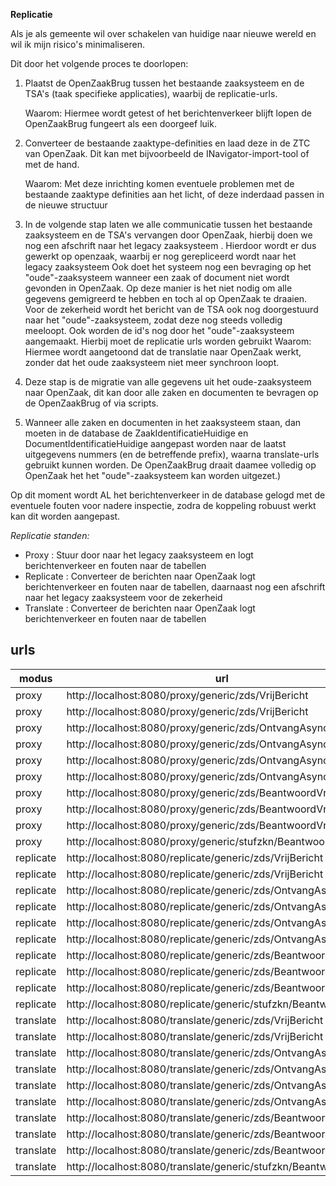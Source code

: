 **Replicatie**

Als je als gemeente wil over schakelen van huidige naar nieuwe wereld en wil ik mijn risico&#39;s minimaliseren.

Dit door het volgende proces te doorlopen:

1. Plaatst de OpenZaakBrug tussen het bestaande zaaksysteem en de TSA's (taak specifieke applicaties), waarbij de replicatie-urls. 

   Waarom: Hiermee wordt getest of het berichtenverkeer blijft lopen de OpenZaakBrug fungeert als een doorgeef luik.

2. Converteer de bestaande zaaktype-definities en laad deze in de ZTC van OpenZaak. Dit kan met bijvoorbeeld de INavigator-import-tool of met de hand. 

   Waarom: Met deze inrichting komen eventuele problemen met de bestaande zaaktype definities aan het licht, of deze inderdaad passen in de nieuwe structuur

3. In de volgende stap laten we alle communicatie tussen het bestaande zaaksysteem en de TSA's vervangen door OpenZaak, hierbij doen we nog een afschrift naar het legacy zaaksysteem . Hierdoor wordt er dus gewerkt op openzaak, waarbij er nog gerepliceerd wordt naar het legacy zaaksysteem Ook doet het systeem nog een bevraging op het "oude"-zaaksysteem wanneer een zaak of document niet wordt gevonden in OpenZaak. Op deze manier is het niet nodig om alle gegevens gemigreerd te hebben en toch al op OpenZaak te draaien. Voor de zekerheid wordt het bericht van de TSA ook nog doorgestuurd naar het "oude"-zaaksysteem, zodat deze nog steeds volledig meeloopt. Ook worden de id's nog door het "oude"-zaaksysteem aangemaakt. Hierbij moet de replicatie urls worden gebruikt
   Waarom: Hiermee wordt aangetoond dat de translatie naar OpenZaak werkt, zonder dat het oude zaaksysteem niet meer synchroon loopt.

4. Deze stap is de migratie van alle gegevens uit het oude-zaaksysteem naar OpenZaak, dit kan door alle zaken en documenten te bevragen op de OpenZaakBrug of via scripts.

5. Wanneer alle zaken en documenten in het zaaksysteem staan, dan moeten in de database de ZaakIdentificatieHuidige en DocumentIdentificatieHuidige aangepast worden naar de laatst uitgegevens nummers (en de betreffende prefix), waarna translate-urls gebruikt kunnen worden. De OpenZaakBrug draait daamee volledig op OpenZaak het het "oude"-zaaksysteem kan worden uitgezet.)

Op dit moment wordt AL het berichtenverkeer in de database gelogd met de eventuele fouten voor nadere inspectie, zodra de koppeling robuust werkt kan dit worden aangepast.

_Replicatie standen:_

- Proxy : Stuur door naar het legacy zaaksysteem en logt berichtenverkeer en fouten naar de tabellen
- Replicate : Converteer de berichten naar OpenZaak logt berichtenverkeer en fouten naar de tabellen, daarnaast nog een afschrift naar het legacy zaaksysteem voor de zekerheid
- Translate : Converteer de berichten naar OpenZaak logt berichtenverkeer en fouten naar de tabellen

## urls ##

| modus| url | soapaction |
|------|-----|------------|
| proxy | http://localhost:8080/proxy/generic/zds/VrijBericht | http://www.egem.nl/StUF/sector/zkn/0310/genereerDocumentIdentificatie_Di02 |
| proxy | http://localhost:8080/proxy/generic/zds/VrijBericht | http://www.egem.nl/StUF/sector/zkn/0310/genereerZaakIdentificatie_Di02 |
| proxy | http://localhost:8080/proxy/generic/zds/OntvangAsynchroon | http://www.egem.nl/StUF/sector/zkn/0310/actualiseerZaakstatus_Lk01 |
| proxy | http://localhost:8080/proxy/generic/zds/OntvangAsynchroon | http://www.egem.nl/StUF/sector/zkn/0310/creeerZaak_Lk01 |
| proxy | http://localhost:8080/proxy/generic/zds/OntvangAsynchroon | http://www.egem.nl/StUF/sector/zkn/0310/updateZaak_Lk01 |
| proxy | http://localhost:8080/proxy/generic/zds/OntvangAsynchroon | http://www.egem.nl/StUF/sector/zkn/0310/voegZaakdocumentToe_Lk01 |
| proxy | http://localhost:8080/proxy/generic/zds/BeantwoordVraag | http://www.egem.nl/StUF/sector/zkn/0310/geefLijstZaakdocumenten_Lv01 |
| proxy | http://localhost:8080/proxy/generic/zds/BeantwoordVraag | http://www.egem.nl/StUF/sector/zkn/0310/geefZaakdetails_Lv01 |
| proxy | http://localhost:8080/proxy/generic/zds/BeantwoordVraag | http://www.egem.nl/StUF/sector/zkn/0310/geefZaakdocumentLezen_Lv01 |
| proxy | http://localhost:8080/proxy/generic/stufzkn/BeantwoordVraag | http://www.egem.nl/StUF/sector/zkn/0310/zakLv01 |
| replicate | http://localhost:8080/replicate/generic/zds/VrijBericht | http://www.egem.nl/StUF/sector/zkn/0310/genereerDocumentIdentificatie_Di02 |
| replicate | http://localhost:8080/replicate/generic/zds/VrijBericht | http://www.egem.nl/StUF/sector/zkn/0310/genereerZaakIdentificatie_Di02 |
| replicate | http://localhost:8080/replicate/generic/zds/OntvangAsynchroon | http://www.egem.nl/StUF/sector/zkn/0310/actualiseerZaakstatus_Lk01 |
| replicate | http://localhost:8080/replicate/generic/zds/OntvangAsynchroon | http://www.egem.nl/StUF/sector/zkn/0310/creeerZaak_Lk01 |
| replicate | http://localhost:8080/replicate/generic/zds/OntvangAsynchroon | http://www.egem.nl/StUF/sector/zkn/0310/updateZaak_Lk01 |
| replicate | http://localhost:8080/replicate/generic/zds/OntvangAsynchroon | http://www.egem.nl/StUF/sector/zkn/0310/voegZaakdocumentToe_Lk01 |
| replicate | http://localhost:8080/replicate/generic/zds/BeantwoordVraag | http://www.egem.nl/StUF/sector/zkn/0310/geefLijstZaakdocumenten_Lv01 |
| replicate | http://localhost:8080/replicate/generic/zds/BeantwoordVraag | http://www.egem.nl/StUF/sector/zkn/0310/geefZaakdetails_Lv01 |
| replicate | http://localhost:8080/replicate/generic/zds/BeantwoordVraag | http://www.egem.nl/StUF/sector/zkn/0310/geefZaakdocumentLezen_Lv01 |
| replicate | http://localhost:8080/replicate/generic/stufzkn/BeantwoordVraag | http://www.egem.nl/StUF/sector/zkn/0310/zakLv01 |
| translate | http://localhost:8080/translate/generic/zds/VrijBericht | http://www.egem.nl/StUF/sector/zkn/0310/genereerDocumentIdentificatie_Di02 |
| translate | http://localhost:8080/translate/generic/zds/VrijBericht | http://www.egem.nl/StUF/sector/zkn/0310/genereerZaakIdentificatie_Di02 |
| translate | http://localhost:8080/translate/generic/zds/OntvangAsynchroon | http://www.egem.nl/StUF/sector/zkn/0310/actualiseerZaakstatus_Lk01 |
| translate | http://localhost:8080/translate/generic/zds/OntvangAsynchroon | http://www.egem.nl/StUF/sector/zkn/0310/creeerZaak_Lk01 |
| translate | http://localhost:8080/translate/generic/zds/OntvangAsynchroon | http://www.egem.nl/StUF/sector/zkn/0310/updateZaak_Lk01 |
| translate | http://localhost:8080/translate/generic/zds/OntvangAsynchroon | http://www.egem.nl/StUF/sector/zkn/0310/voegZaakdocumentToe_Lk01 |
| translate | http://localhost:8080/translate/generic/zds/BeantwoordVraag | http://www.egem.nl/StUF/sector/zkn/0310/geefLijstZaakdocumenten_Lv01 |
| translate | http://localhost:8080/translate/generic/zds/BeantwoordVraag | http://www.egem.nl/StUF/sector/zkn/0310/geefZaakdetails_Lv01 |
| translate | http://localhost:8080/translate/generic/zds/BeantwoordVraag | http://www.egem.nl/StUF/sector/zkn/0310/geefZaakdocumentLezen_Lv01 |
| translate | http://localhost:8080/translate/generic/stufzkn/BeantwoordVraag | http://www.egem.nl/StUF/sector/zkn/0310/zakLv01 |

